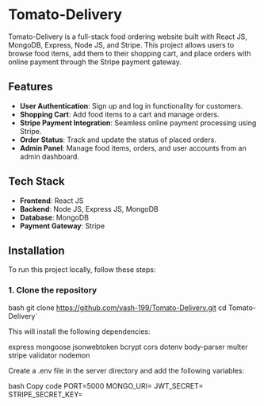 # Tomato-Delivery

Tomato-Delivery is a full-stack food ordering website built with React JS, MongoDB, Express, Node JS, and Stripe. This project allows users to browse food items, add them to their shopping cart, and place orders with online payment through the Stripe payment gateway.

## Features

- **User Authentication**: Sign up and log in functionality for customers.
- **Shopping Cart**: Add food items to a cart and manage orders.
- **Stripe Payment Integration**: Seamless online payment processing using Stripe.
- **Order Status**: Track and update the status of placed orders.
- **Admin Panel**: Manage food items, orders, and user accounts from an admin dashboard.

## Tech Stack

- **Frontend**: React JS
- **Backend**: Node JS, Express JS, MongoDB
- **Database**: MongoDB
- **Payment Gateway**: Stripe

## Installation

To run this project locally, follow these steps:

### 1. Clone the repository

bash
git clone https://github.com/yash-199/Tomato-Delivery.git
cd Tomato-Delivery`

This will install the following dependencies:

express
mongoose
jsonwebtoken
bcrypt
cors
dotenv
body-parser
multer
stripe
validator
nodemon

Create a .env file in the server directory and add the following variables:

bash
Copy code
PORT=5000
MONGO_URI=<Your MongoDB URI>
JWT_SECRET=<Your JWT Secret>
STRIPE_SECRET_KEY=<Your Stripe Secret Key>
